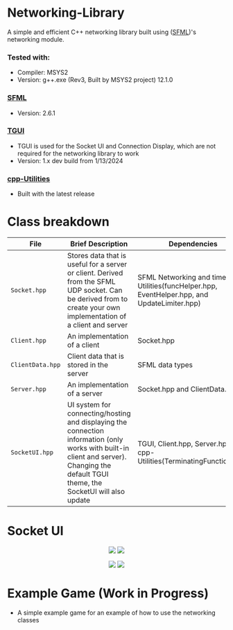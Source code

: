 # Networking-Library
A simple and efficient C++ networking library built using ([SFML](https://www.sfml-dev.org/index.php))'s networking module.

### Tested with: 
  - Compiler: MSYS2
  - Version: g++.exe (Rev3, Built by MSYS2 project) 12.1.0

### [SFML](https://www.sfml-dev.org/index.php)
  - Version: 2.6.1

### [TGUI](https://tgui.eu/)
  - TGUI is used for the Socket UI and Connection Display, which are not required for the networking library to work
  - Version: 1.x dev build from 1/13/2024

### [cpp-Utilities](https://github.com/finjosh/cpp-Utilities)
  - Built with the latest release

# Class breakdown
| File | Brief Description | Dependencies |
| --- | --- | --- |
| `Socket.hpp` | Stores data that is useful for a server or client. Derived from the SFML UDP socket. Can be derived from to create your own implementation of a client and server | SFML Networking and time, cpp-Utilities(funcHelper.hpp, EventHelper.hpp, and UpdateLimiter.hpp) |
| `Client.hpp` | An implementation of a client | Socket.hpp |
| `ClientData.hpp` | Client data that is stored in the server | SFML data types |
| `Server.hpp` | An implementation of a server | Socket.hpp and ClientData.hpp |
| `SocketUI.hpp` | UI system for connecting/hosting and displaying the connection information (only works with built-in client and server). Changing the default TGUI theme, the SocketUI will also update | TGUI, Client.hpp, Server.hpp, cpp-Utilities(TerminatingFunction.hpp) |

# Socket UI

<div align="center">
  <p>
    <img src=https://github.com/finjosh/Networking-Library/assets/109707607/04bb0551-d1c6-4efa-b4b5-9c357e53afb3>
    <img src=https://github.com/finjosh/Networking-Library/assets/109707607/80183637-c832-4729-aa9c-69474b31da2c>
    <p>
    <img src=https://github.com/finjosh/Networking-Library/assets/109707607/4b9ab384-ec4a-4124-9741-0288fe2e7f7d>
    <img src=https://github.com/finjosh/Networking-Library/assets/109707607/11b3f9dc-877a-4711-942d-54121296cccc>
  </p>
</div>

# Example Game (Work in Progress)
  - A simple example game for an example of how to use the networking classes
